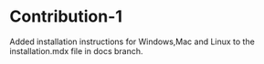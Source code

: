 # Contribution-1
Added installation instructions for Windows,Mac and Linux to the installation.mdx file in docs branch.